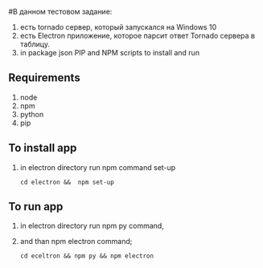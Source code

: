 #В данном тестовом задание: 
1. есть tornado сервер, который запускался на Windows 10
2. есть Electron приложение, которое парсит ответ Tornado сервера в таблицу.
3. in  package json PIP and NPM scripts to install and run
## Requirements
1. node
2. npm
3. python
4. pip
## To install app
1. in electron directory run npm command set-up 

     `cd electron &&  npm set-up`
## To run app    
1. in electron directory run npm py command, 
2. and than npm electron command; 

    `cd eceltron && npm py && npm electron`